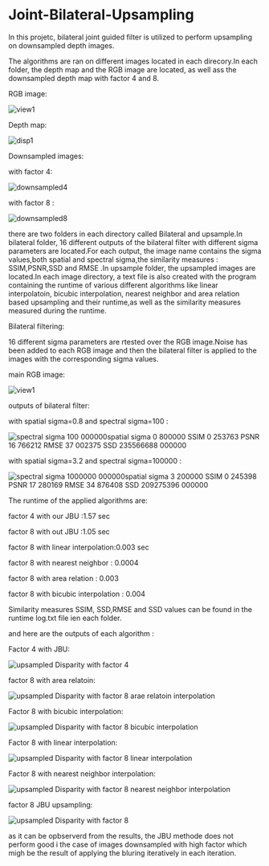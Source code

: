 # Joint-Bilateral-Upsampling

In this projetc, bilateral joint guided filter is utilized to perform upsampling on downsampled depth images.

The algorithms are ran on different images located in each direcory.In each folder, the depth map and the RGB image are located, as well ass the downsampled depth map with factor 4 and 8.

RGB image:

![view1](https://user-images.githubusercontent.com/72257286/144595384-a9172e72-94ba-4020-a5ee-83a7adfd0486.png)

Depth map:


![disp1](https://user-images.githubusercontent.com/72257286/144595420-ff1947c3-66e7-4a89-a572-9f84c5d4919a.png)


Downsampled images:

with factor 4:


![downsampled4](https://user-images.githubusercontent.com/72257286/144595466-4e5ae779-5593-4f05-9561-517097f39ce9.png)



with factor 8 :

![downsampled8](https://user-images.githubusercontent.com/72257286/144595489-c05ceeaa-01b0-4aca-b39e-3d7728afbdbc.png)


there are two folders in each directory called Bilateral and upsample.In bilateral folder, 16 different outputs of the bilateral filter with different sigma parameters are located.For each output, the image name contains the sigma values,both spatial and spectral sigma,the similarity measures : SSIM,PSNR,SSD and RMSE .In upsample folder, the upsampled images are located.In each image directory, a text file is also created with the program containing the runtime of various different algorithms like linear interpolatoin, bicubic interpolation, nearest neighbor and area relation based upsampling and their runtime,as well as the similarity measures measured during the runtime.


Bilateral filtering:

16 different sigma parameters are rtested over the RGB image.Noise has been added to each RGB image and then the bilateral filter is applied to the images with the corresponding sigma values.

main RGB image:


![view1](https://user-images.githubusercontent.com/72257286/144596330-da56156c-ce49-4ffb-80ab-ec9c8e5c2110.png)

outputs of bilateral filter:

with spatial sigma=0.8 and spectral sigma=100 :


![spectral sigma  100 000000spatial sigma 0 800000 SSIM 0 253763 PSNR 16 766212 RMSE 37 002375 SSD 235566688 000000](https://user-images.githubusercontent.com/72257286/144596440-73b36e2c-6881-4f87-a37d-af30fdb3e503.png)

with spatial sigma=3.2 and spectral sigma=100000 :



![spectral sigma  1000000 000000spatial sigma 3 200000 SSIM 0 245398 PSNR 17 280169 RMSE 34 876408 SSD 209275396 000000](https://user-images.githubusercontent.com/72257286/144596516-982e9dbc-988f-49c8-bf5f-b86cad4c230d.png)

The runtime of the applied algorithms are:

factor 4 with our JBU :1.57 sec

factor 8 with out JBU :1.05 sec

factor 8 with linear interpolation:0.003 sec

factor 8 with nearest neighbor : 0.0004

factor 8 with area relation : 0.003

factor 8 with bicubic interpolation : 0.004

Similarity measures SSIM, SSD,RMSE and SSD values can be found in the runtime log.txt file ien each folder.

and here are the outputs of each algorithm :

Factor 4 with JBU:

![upsampled Disparity with factor 4](https://user-images.githubusercontent.com/72257286/144597234-822b5760-e678-4bdb-9d94-c6a1e0320dad.png)


factor 8 with area relatoin:


![upsampled Disparity with factor 8 arae relatoin interpolation ](https://user-images.githubusercontent.com/72257286/144597283-a9a1bb26-787d-4a9f-8213-00ee60267ab6.png)


Factor 8 with bicubic interpolation:


![upsampled Disparity with factor 8 bicubic interpolation ](https://user-images.githubusercontent.com/72257286/144597318-e991e1a7-69e4-4802-b7db-c96634a56412.png)


Factor 8 with linear interpolation:

![upsampled Disparity with factor 8 linear interpolation ](https://user-images.githubusercontent.com/72257286/144597381-c16ad728-bc0e-4f53-b590-764c4979fd94.png)

Factor 8 with nearest neighbor interpolation:

![upsampled Disparity with factor 8 nearest neighbor interpolation ](https://user-images.githubusercontent.com/72257286/144598354-b4bfc9e4-8c9e-44fe-81f6-501882edcc56.png)


factor 8 JBU upsampling:


![upsampled Disparity with factor 8](https://user-images.githubusercontent.com/72257286/144598390-36be385f-97aa-4779-ab7b-4a2123a39578.png)

as it can be opbserverd from the results, the JBU methode does not perform good i the case of images downsampled with high factor which migh be the result of applying the bluring iteratively in each iteration.

